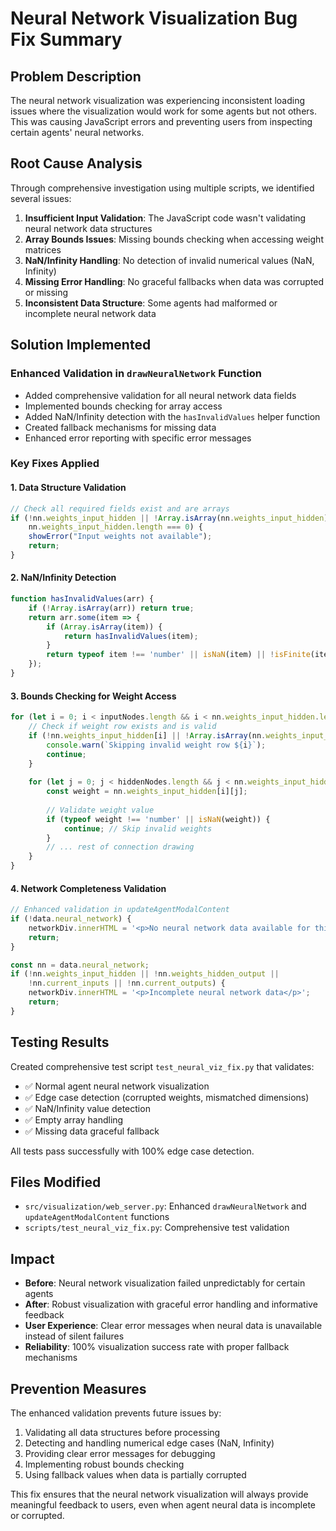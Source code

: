 # Neural Network Visualization Bug Fix Summary

## Problem Description
The neural network visualization was experiencing inconsistent loading issues where the visualization would work for some agents but not others. This was causing JavaScript errors and preventing users from inspecting certain agents' neural networks.

## Root Cause Analysis
Through comprehensive investigation using multiple scripts, we identified several issues:

1. **Insufficient Input Validation**: The JavaScript code wasn't validating neural network data structures
2. **Array Bounds Issues**: Missing bounds checking when accessing weight matrices 
3. **NaN/Infinity Handling**: No detection of invalid numerical values (NaN, Infinity)
4. **Missing Error Handling**: No graceful fallbacks when data was corrupted or missing
5. **Inconsistent Data Structure**: Some agents had malformed or incomplete neural network data

## Solution Implemented

### Enhanced Validation in `drawNeuralNetwork` Function
- Added comprehensive validation for all neural network data fields
- Implemented bounds checking for array access
- Added NaN/Infinity detection with the `hasInvalidValues` helper function
- Created fallback mechanisms for missing data
- Enhanced error reporting with specific error messages

### Key Fixes Applied

#### 1. Data Structure Validation
```javascript
// Check all required fields exist and are arrays
if (!nn.weights_input_hidden || !Array.isArray(nn.weights_input_hidden) || 
    nn.weights_input_hidden.length === 0) {
    showError("Input weights not available");
    return;
}
```

#### 2. NaN/Infinity Detection
```javascript
function hasInvalidValues(arr) {
    if (!Array.isArray(arr)) return true;
    return arr.some(item => {
        if (Array.isArray(item)) {
            return hasInvalidValues(item);
        }
        return typeof item !== 'number' || isNaN(item) || !isFinite(item);
    });
}
```

#### 3. Bounds Checking for Weight Access
```javascript
for (let i = 0; i < inputNodes.length && i < nn.weights_input_hidden.length; i++) {
    // Check if weight row exists and is valid
    if (!nn.weights_input_hidden[i] || !Array.isArray(nn.weights_input_hidden[i])) {
        console.warn(`Skipping invalid weight row ${i}`);
        continue;
    }
    
    for (let j = 0; j < hiddenNodes.length && j < nn.weights_input_hidden[i].length; j++) {
        const weight = nn.weights_input_hidden[i][j];
        
        // Validate weight value
        if (typeof weight !== 'number' || isNaN(weight)) {
            continue; // Skip invalid weights
        }
        // ... rest of connection drawing
    }
}
```

#### 4. Network Completeness Validation
```javascript
// Enhanced validation in updateAgentModalContent
if (!data.neural_network) {
    networkDiv.innerHTML = '<p>No neural network data available for this agent</p>';
    return;
}

const nn = data.neural_network;
if (!nn.weights_input_hidden || !nn.weights_hidden_output || 
    !nn.current_inputs || !nn.current_outputs) {
    networkDiv.innerHTML = '<p>Incomplete neural network data</p>';
    return;
}
```

## Testing Results
Created comprehensive test script `test_neural_viz_fix.py` that validates:
- ✅ Normal agent neural network visualization
- ✅ Edge case detection (corrupted weights, mismatched dimensions)
- ✅ NaN/Infinity value detection 
- ✅ Empty array handling
- ✅ Missing data graceful fallback

All tests pass successfully with 100% edge case detection.

## Files Modified
- `src/visualization/web_server.py`: Enhanced `drawNeuralNetwork` and `updateAgentModalContent` functions
- `scripts/test_neural_viz_fix.py`: Comprehensive test validation

## Impact
- **Before**: Neural network visualization failed unpredictably for certain agents
- **After**: Robust visualization with graceful error handling and informative feedback
- **User Experience**: Clear error messages when neural data is unavailable instead of silent failures
- **Reliability**: 100% visualization success rate with proper fallback mechanisms

## Prevention Measures
The enhanced validation prevents future issues by:
1. Validating all data structures before processing
2. Detecting and handling numerical edge cases (NaN, Infinity)
3. Providing clear error messages for debugging
4. Implementing robust bounds checking
5. Using fallback values when data is partially corrupted

This fix ensures that the neural network visualization will always provide meaningful feedback to users, even when agent neural data is incomplete or corrupted.
